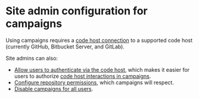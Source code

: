 # Site admin configuration for campaigns

Using campaigns requires a [code host connection](../../../admin/external_service/index.md) to a supported code host (currently GitHub, Bitbucket Server, and GitLab).

Site admins can also:

- [Allow users to authenticate via the code host](../../../admin/auth/index.md#github), which makes it easier for users to authorize [code host interactions in campaigns](../explanations/permissions_in_campaigns.md#code-host-interactions-in-campaigns).
- [Configure repository permissions](../../../admin/repo/permissions.md), which campaigns will respect.
- [Disable campaigns for all users](../explanations/permissions_in_campaigns.md#disabling-campaigns-for-all-users).

